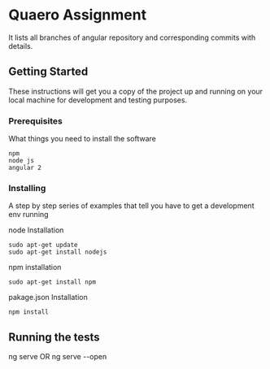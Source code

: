 # Quaero Assignment

It lists all branches of angular repository and corresponding commits with details.

## Getting Started

These instructions will get you a copy of the project up and running on your local machine for development and testing purposes.

### Prerequisites

What things you need to install the software 

```
npm
node js
angular 2

```

### Installing

A step by step series of examples that tell you have to get a development env running

node Installation

```
sudo apt-get update
sudo apt-get install nodejs
```
npm installation

```
sudo apt-get install npm
```
pakage.json Installation
```
npm install
```


## Running the tests

ng serve OR ng serve --open

